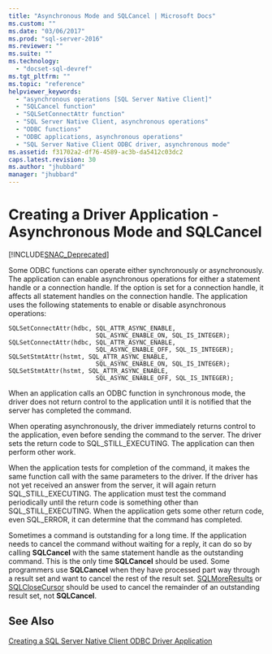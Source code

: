 ```yaml
---
title: "Asynchronous Mode and SQLCancel | Microsoft Docs"
ms.custom: ""
ms.date: "03/06/2017"
ms.prod: "sql-server-2016"
ms.reviewer: ""
ms.suite: ""
ms.technology: 
  - "docset-sql-devref"
ms.tgt_pltfrm: ""
ms.topic: "reference"
helpviewer_keywords: 
  - "asynchronous operations [SQL Server Native Client]"
  - "SQLCancel function"
  - "SQLSetConnectAttr function"
  - "SQL Server Native Client, asynchronous operations"
  - "ODBC functions"
  - "ODBC applications, asynchronous operations"
  - "SQL Server Native Client ODBC driver, asynchronous mode"
ms.assetid: f31702a2-df76-4589-ac3b-da5412c03dc2
caps.latest.revision: 30
ms.author: "jhubbard"
manager: "jhubbard"
---
```

# Creating a Driver Application - Asynchronous Mode and SQLCancel
[!INCLUDE[SNAC_Deprecated](../../../a9retired/includes/snac-deprecated.md)]

  Some ODBC functions can operate either synchronously or asynchronously. The application can enable asynchronous operations for either a statement handle or a connection handle. If the option is set for a connection handle, it affects all statement handles on the connection handle. The application uses the following statements to enable or disable asynchronous operations:  
  
```  
SQLSetConnectAttr(hdbc, SQL_ATTR_ASYNC_ENABLE,  
                        SQL_ASYNC_ENABLE_ON, SQL_IS_INTEGER);  
SQLSetConnectAttr(hdbc, SQL_ATTR_ASYNC_ENABLE,  
                        SQL_ASYNC_ENABLE_OFF, SQL_IS_INTEGER);  
SQLSetStmtAttr(hstmt, SQL_ATTR_ASYNC_ENABLE,  
                        SQL_ASYNC_ENABLE_ON, SQL_IS_INTEGER);  
SQLSetStmtAttr(hstmt, SQL_ATTR_ASYNC_ENABLE,  
                        SQL_ASYNC_ENABLE_OFF, SQL_IS_INTEGER);  
```  
  
 When an application calls an ODBC function in synchronous mode, the driver does not return control to the application until it is notified that the server has completed the command.  
  
 When operating asynchronously, the driver immediately returns control to the application, even before sending the command to the server. The driver sets the return code to SQL_STILL_EXECUTING. The application can then perform other work.  
  
 When the application tests for completion of the command, it makes the same function call with the same parameters to the driver. If the driver has not yet received an answer from the server, it will again return SQL_STILL_EXECUTING. The application must test the command periodically until the return code is something other than SQL_STILL_EXECUTING. When the application gets some other return code, even SQL_ERROR, it can determine that the command has completed.  
  
 Sometimes a command is outstanding for a long time. If the application needs to cancel the command without waiting for a reply, it can do so by calling **SQLCancel** with the same statement handle as the outstanding command. This is the only time **SQLCancel** should be used. Some programmers use **SQLCancel** when they have processed part way through a result set and want to cancel the rest of the result set. [SQLMoreResults](../../../relational-databases/extended-stored-procedures-reference/sqlmoreresults.md) or [SQLCloseCursor](../../../relational-databases/extended-stored-procedures-reference/sqlclosecursor.md) should be used to cancel the remainder of an outstanding result set, not **SQLCancel**.  
  
## See Also  
 [Creating a SQL Server Native Client ODBC Driver Application](../../../relational-databases/native-client/odbc/creating-a-driver-application.md)  
  
  